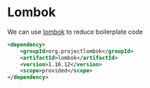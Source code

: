 # Lombok

We can use [lombok](https://projectlombok.org/) to reduce boilerplate code 

```xml
<dependency>
    <groupId>org.projectlombok</groupId>
    <artifactId>lombok</artifactId>
    <version>1.16.12</version>
    <scope>provided</scope>
</dependency>
```
